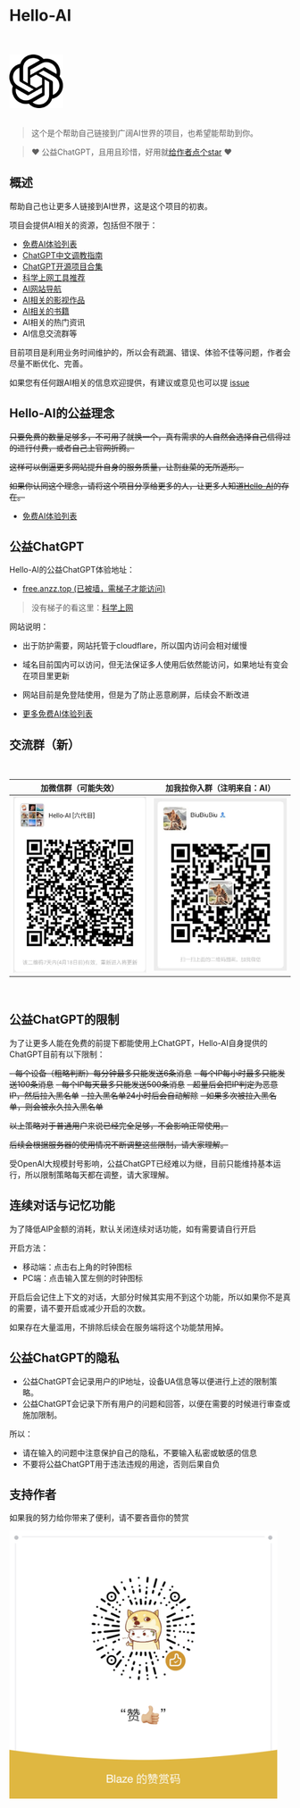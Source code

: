 # Hello-AI

<br />
<br />
<img alt="Hello-AI" src="/assets/img/logo.png" width="96" height="96">
<br />
<br />

> 这个是个帮助自己链接到广阔AI世界的项目，也希望能帮助到你。

> ❤️ 公益ChatGPT，且用且珍惜，好用就[给作者点个star](https://github.com/xxxily/hello-ai) ❤️

## 概述

帮助自己也让更多人链接到AI世界，这是这个项目的初衷。  

项目会提供AI相关的资源，包括但不限于：

- [免费AI体验列表](./FreeChatGPTSiteList.md)
- [ChatGPT中文调教指南](./chatgptPrompts.md)
- [ChatGPT开源项目合集](./awesome-open-gpt.md)
- [科学上网工具推荐](./airport.md)
- [AI网站导航](./navigation.md)
- [AI相关的影视作品](./film.md)
- [AI相关的书籍](./books.md)
- AI相关的热门资讯
- AI信息交流群等

目前项目是利用业务时间维护的，所以会有疏漏、错误、体验不佳等问题，作者会尽量不断优化、完善。  

如果您有任何跟AI相关的信息欢迎提供，有建议或意见也可以提 [issue](https://github.com/xxxily/hello-ai/issues)

## Hello-AI的公益理念

~~只要免费的数量足够多，不可用了就换一个，真有需求的人自然会选择自己信得过的进行付费，或者自己上官网折腾。~~  

~~这样可以倒逼更多网站提升自身的服务质量，让割韭菜的无所遁形。~~  

~~如果你认同这个理念，请将这个项目分享给更多的人，让更多人知道[Hello-AI](https://github.com/xxxily/hello-ai)的存在。~~  

- [免费AI体验列表](./FreeChatGPTSiteList.md)

## 公益ChatGPT

Hello-AI的公益ChatGPT体验地址：

- [free.anzz.top (已被墙，需梯子才能访问)](https://free.anzz.top)  

> 没有梯子的看这里：[科学上网](./airport.md)

网站说明：

- 出于防护需要，网站托管于cloudflare，所以国内访问会相对缓慢
- 域名目前国内可以访问，但无法保证多人使用后依然能访问，如果地址有变会在项目里更新
- 网站目前是免登陆使用，但是为了防止恶意刷屏，后续会不断改进

- [更多免费AI体验列表](./FreeChatGPTSiteList.md)

## 交流群（新）

<br />

| 加微信群（可能失效） | 加我拉你入群（注明来自：AI） |
| :----------------------------------------------------------: | :----------------------------------------------------------: |
| <img src="/assets/img/qun6.jpeg" width="280"/> | <img src="/assets/img/WeChat.jpg" width=280 /> |

<br />

## 公益ChatGPT的限制

为了让更多人能在免费的前提下都能使用上ChatGPT，Hello-AI自身提供的ChatGPT目前有以下限制：

~~- 每个设备（粗略判断）每分钟最多只能发送6条消息~~
~~- 每个IP每小时最多只能发送100条消息~~
~~- 每个IP每天最多只能发送500条消息~~
~~- 超量后会把IP判定为恶意IP，然后拉入黑名单~~
~~- 拉入黑名单24小时后会自动解除~~
~~- 如果多次被拉入黑名单，则会被永久拉入黑名单~~

~~以上策略对于普通用户来说已经完全足够，不会影响正常使用。~~  

~~后续会根据服务器的使用情况不断调整这些限制，请大家理解。~~  

受OpenAI大规模封号影响，公益ChatGPT已经难以为继，目前只能维持基本运行，所以限制策略每天都在调整，请大家理解。

## 连续对话与记忆功能

为了降低AIP金额的消耗，默认关闭连续对话功能，如有需要请自行开启  

开启方法：  

- 移动端：点击右上角的时钟图标
- PC端：点击输入筐左侧的时钟图标

开启后会记住上下文的对话，大部分时候其实用不到这个功能，所以如果你不是真的需要，请不要开启或减少开启的次数。  

如果存在大量滥用，不排除后续会在服务端将这个功能禁用掉。

## 公益ChatGPT的隐私

- 公益ChatGPT会记录用户的IP地址，设备UA信息等以便进行上述的限制策略。
- 公益ChatGPT会记录下所有用户的问题和回答，以便在需要的时候进行审查或施加限制。

所以：

- 请在输入的问题中注意保护自己的隐私，不要输入私密或敏感的信息
- 不要将公益ChatGPT用于违法违规的用途，否则后果自负

## 支持作者

如果我的努力给你带来了便利，请不要吝啬你的赞赏

<p>
  <a href="https://hello-ai.anzz.top/" target="_blank">
  <img src="/assets/img/donate.png" width=480 alt="如果我的努力给你带来了便利，请不要吝啬你的赞赏" />
  </a>
</p>
